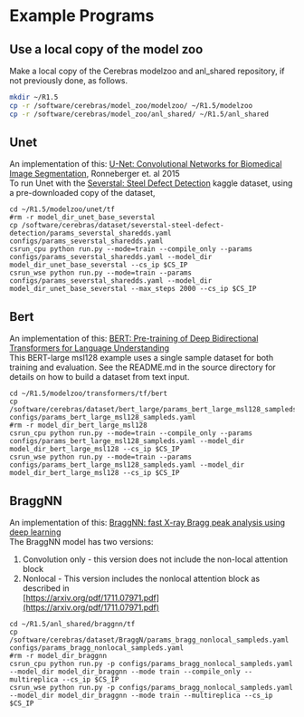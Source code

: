 # Example Programs

## Use a local copy of the model zoo
Make a local copy of the Cerebras modelzoo and anl_shared repository, if not previously done, as follows.

```bash
mkdir ~/R1.5
cp -r /software/cerebras/model_zoo/modelzoo/ ~/R1.5/modelzoo
cp -r /software/cerebras/model_zoo/anl_shared/ ~/R1.5/anl_shared
```


## Unet
An implementation of this: [U-Net: Convolutional Networks for Biomedical Image Segmentation](https://arxiv.org/pdf/1505.04597.pdf), Ronneberger et.  al 2015<br>
To run Unet with the <a href="https://www.kaggle.com/c/severstal-steel-defect-detection">Severstal: Steel Defect Detection</a> kaggle dataset, using a pre-downloaded copy of the dataset,

```console
cd ~/R1.5/modelzoo/unet/tf
#rm -r model_dir_unet_base_severstal
cp /software/cerebras/dataset/severstal-steel-defect-detection/params_severstal_sharedds.yaml configs/params_severstal_sharedds.yaml
csrun_cpu python run.py --mode=train --compile_only --params configs/params_severstal_sharedds.yaml --model_dir model_dir_unet_base_severstal --cs_ip $CS_IP
csrun_wse python run.py --mode=train --params configs/params_severstal_sharedds.yaml --model_dir model_dir_unet_base_severstal --max_steps 2000 --cs_ip $CS_IP
```
## Bert
An implementation of this: [BERT: Pre-training of Deep Bidirectional Transformers for Language Understanding](https://arxiv.org/abs/1810.04805)<br>
This BERT-large msl128 example uses a single sample dataset for both training and evaluation. See the README.md in the source directory for details on how to build a dataset from text input.
```console
cd ~/R1.5/modelzoo/transformers/tf/bert
cp /software/cerebras/dataset/bert_large/params_bert_large_msl128_sampleds.yaml configs/params_bert_large_msl128_sampleds.yaml
#rm -r model_dir_bert_large_msl128
csrun_cpu python run.py --mode=train --compile_only --params configs/params_bert_large_msl128_sampleds.yaml --model_dir model_dir_bert_large_msl128 --cs_ip $CS_IP
csrun_wse python run.py --mode=train --params configs/params_bert_large_msl128_sampleds.yaml --model_dir model_dir_bert_large_msl128 --cs_ip $CS_IP
```

## BraggNN
An implementation of this: [BraggNN: fast X-ray Bragg peak analysis using deep
learning](https://journals.iucr.org/m/issues/2022/01/00/fs5198/fs5198.pdf)<br>
The BraggNN model has two versions:<br>
1) Convolution only - this version does not include the non-local attention block<br>
2) Nonlocal - This version includes the nonlocal attention block as described in  <br>
[https://arxiv.org/pdf/1711.07971.pdf](https://arxiv.org/pdf/1711.07971.pdf)

```console
cd ~/R1.5/anl_shared/braggnn/tf
cp /software/cerebras/dataset/BraggN/params_bragg_nonlocal_sampleds.yaml configs/params_bragg_nonlocal_sampleds.yaml
#rm -r model_dir_braggnn
csrun_cpu python run.py -p configs/params_bragg_nonlocal_sampleds.yaml --model_dir model_dir_braggnn --mode train --compile_only --multireplica --cs_ip $CS_IP
csrun_wse python run.py -p configs/params_bragg_nonlocal_sampleds.yaml --model_dir model_dir_braggnn --mode train --multireplica --cs_ip $CS_IP
```

